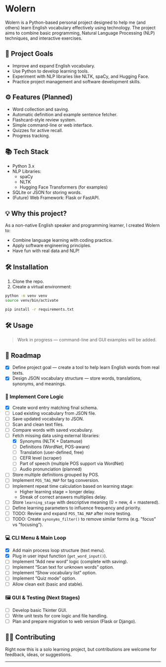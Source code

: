 # Wolern

Wolern is a Python-based personal project designed to help me (and others) learn English vocabulary effectively using technology. The project aims to combine basic programming, Natural Language Processing (NLP) techniques, and interactive exercises.

## 🎯 Project Goals

- Improve and expand English vocabulary.
- Use Python to develop learning tools.
- Experiment with NLP libraries like NLTK, spaCy, and Hugging Face.
- Practice project management and software development skills.

## ⚙️ Features (Planned)

- Word collection and saving.
- Automatic definition and example sentence fetcher.
- Flashcard-style review system.
- Simple command-line or web interface.
- Quizzes for active recall.
- Progress tracking.

## 📚 Tech Stack

- Python 3.x
- NLP Libraries:
  - spaCy
  - NLTK
  - Hugging Face Transformers (for examples)
- SQLite or JSON for storing words.
- (Future) Web Framework: Flask or FastAPI.

## 💡 Why this project?

As a non-native English speaker and programming learner, I created Wolern to:
- Combine language learning with coding practice.
- Apply software engineering principles.
- Have fun with real data and NLP!

## 🛠 Installation

1. Clone the repo.
2. Create a virtual environment:

```bash
python -m venv venv
source venv/bin/activate

pip install -r requirements.txt
```

## 🛠 Usage

> Work in progress — command-line and GUI examples will be added.

## 📌 Roadmap

- [x] Define project goal — create a tool to help learn English words from real texts.
- [x] Design JSON vocabulary structure — store words, translations, synonyms, and meanings.

### 🧠 Implement Core Logic
- [x] Create word entry matching final schema.
- [ ] Load existing vocabulary from JSON file.
- [ ] Save updated vocabulary to JSON.
- [ ] Scan and clean text files.
- [ ] Compare words with saved vocabulary.
- [ ] Fetch missing data using external libraries:
  - [x] Synonyms (NLTK + Datamuse)
  - [ ] Definitions (WordNet, POS-aware)
  - [ ] Translation (user-defined, free)
  - [ ] CEFR level (scraper)
  - [ ] Part of speech (multiple POS support via WordNet)
  - [ ] Audio pronunciation (planned)
- [ ] Store multiple definitions grouped by POS.
- [ ] Implement `POS_TAG_MAP` for tag conversion.
- [ ] Implement repeat time calculation based on learning stage:
  - Higher learning stage = longer delay.
  - Streak of correct answers multiplies delay.
- [ ] Store `learning_stage` with descriptive meaning (0 = new, 4 = mastered).
- [ ] Define learning parameters to influence frequency and priority.
- [ ] TODO: Review and expand `POS_TAG_MAP` after more testing.
- [ ] TODO: Create `synonyms_filter()` to remove similar forms (e.g. "focus" vs "focusing").

### 💻 CLI Menu & Main Loop
- [x] Add main process loop structure (text menu).
- [x] Plug in user input function (`get_word_input()`).
- [ ] Implement “Add new word” logic (complete with saving).
- [ ] Implement “Scan text for unknown words” option.
- [ ] Implement “Show vocabulary list” option.
- [ ] Implement “Quiz mode” option.
- [ ] Allow clean exit (basic and stable).

### 🖼 GUI & Testing (Next Stages)
- [ ] Develop basic Tkinter GUI.
- [ ] Write unit tests for core logic and file handling.
- [ ] Plan and prepare migration to web version (Flask or Django).
## 🧑‍💻 Contributing

Right now this is a solo learning project, but contributions are welcome for feedback, ideas, or suggestions.

---

